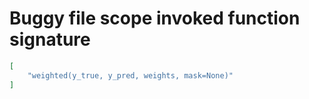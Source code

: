 # Buggy file scope invoked function signature

```json
[
    "weighted(y_true, y_pred, weights, mask=None)"
]
```
